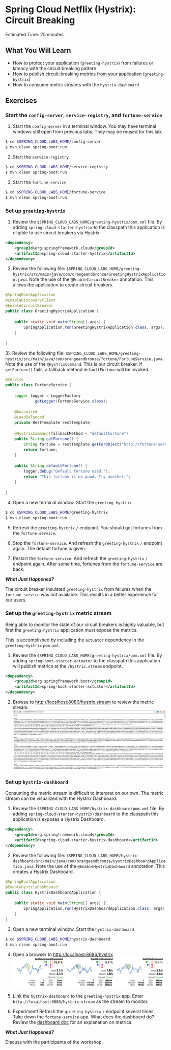 # Spring Cloud Netflix (Hystrix): Circuit Breaking

Estimated Time: 25 minutes

## What You Will Learn

* How to protect your application (`greeting-hystrix`) from failures or latency with the circuit breaking pattern
* How to publish circuit-breaking metrics from your application (`greeting-hystrix`)
* How to consume metric streams with the `hystrix-dashboard`



## Exercises

### Start the `config-server`, `service-registry`, and `fortune-service`

1) Start the `config-server` in a terminal window.  You may have terminal windows still open from previous labs.  They may be reused for this lab.

```bash
$ cd $SPRING_CLOUD_LABS_HOME/config-server
$ mvn clean spring-boot:run
```

2) Start the `service-registry`

```bash
$ cd $SPRING_CLOUD_LABS_HOME/service-registry
$ mvn clean spring-boot:run
```

3) Start the `fortune-service`

```bash
$ cd $SPRING_CLOUD_LABS_HOME/fortune-service
$ mvn clean spring-boot:run
```


### Set up `greeting-hystrix`

1) Review the `$SPRING_CLOUD_LABS_HOME/greeting-hystrix/pom.xml` file.  By adding `spring-cloud-starter-hystrix` to the classpath this application is eligible to use circuit breakers via Hystrix.

```xml
<dependency>
    <groupId>org.springframework.cloud</groupId>
    <artifactId>spring-cloud-starter-hystrix</artifactId>
</dependency>
```

2) Review the following file: `$SPRING_CLOUD_LABS_HOME/greeting-hystrix/src/main/java/com/orangeandbronze/GreetingHystrixApplication.java`.  Note the use of the `@EnableCircuitBreaker` annotation. This allows the application to create circuit breakers.

```java
@SpringBootApplication
@EnableDiscoveryClient
@EnableCircuitBreaker
public class GreetingHystrixApplication {

    public static void main(String[] args) {
        SpringApplication.run(GreetingHystrixApplication.class, args);
    }

}
```

3). Review the following file: `$SPRING_CLOUD_LABS_HOME/greeting-hystrix/src/main/java/com/orangeandbronze/fortune/FortuneService.java`.  Note the use of the `@HystrixCommand`.  This is our circuit breaker.  If `getFortune()` fails, a fallback method `defaultFortune` will be invoked.

```java
@Service
public class FortuneService {

    Logger logger = LoggerFactory
            .getLogger(FortuneService.class);

    @Autowired
    @LoadBalanced
    private RestTemplate restTemplate;

    @HystrixCommand(fallbackMethod = "defaultFortune")
    public String getFortune() {
        String fortune = restTemplate.getForObject("http://fortune-service", String.class);
        return fortune;
    }

    public String defaultFortune() {
        logger.debug("Default fortune used.");
        return "This fortune is no good. Try another.";
    }

}

```

4) Open a new terminal window. Start the `greeting-hystrix`

```bash
$ cd $SPRING_CLOUD_LABS_HOME/greeting-hystrix
$ mvn clean spring-boot:run
```

5) Refresh the `greeting-hystrix` `/` endpoint.  You should get fortunes from the `fortune-service`.

6) Stop the `fortune-service`.  And refresh the `greeting-hystrix` `/` endpoint again.  The default fortune is given.

7) Restart the `fortune-service`.  And refresh the `greeting-hystrix` `/` endpoint again.  After some time, fortunes from the `fortune-service` are back.

***What Just Happened?***

The circuit breaker insulated `greeting-hystrix` from failures when the `fortune-service` was not available.  This results in a better experience for our users.

### Set up the `greeting-hystrix` metric stream

Being able to monitor the state of our circuit breakers is highly valuable, but first the `greeting-hystrix` application must expose the metrics.

This is accomplished by including the `actuator` dependency in the `greeting-hystrix` `pom.xml`.

1) Review the `$SPRING_CLOUD_LABS_HOME/greeting-hystrix/pom.xml` file.  By adding `spring-boot-starter-actuator` to the classpath this application will publish metrics at the `/hystrix.stream` endpoint.

```xml
<dependency>
    <groupId>org.springframework.boot</groupId>
    <artifactId>spring-boot-starter-actuator</artifactId>
</dependency>
```

2) Browse to [http://localhost:8080/hystrix.stream](http://localhost:8080/hystrix.stream) to review the metric stream.
![hystrix-stream](hystrix-stream.png "hystrix-stream")

### Set up `hystrix-dashboard`

Consuming the metric stream is difficult to interpret on our own.  The metric stream can be visualized with the Hystrix Dashboard.

1) Review the `$SPRING_CLOUD_LABS_HOME/hystrix-dashboard/pom.xml` file.  By adding `spring-cloud-starter-hystrix-dashboard` to the classpath this application is exposes a Hystrix Dashboard.

```xml
<dependency>
    <groupId>org.springframework.cloud</groupId>
    <artifactId>spring-cloud-starter-hystrix-dashboard</artifactId>
</dependency>
```

2) Review the following file: `$SPRING_CLOUD_LABS_HOME/hystrix-dashboard/src/main/java/com/orangeandbronze/HystrixDashboardApplication.java`.  Note the use of the `@EnableHystrixDashboard` annotation. This creates a Hystrix Dashboard.

```java
@SpringBootApplication
@EnableHystrixDashboard
public class HystrixDashboardApplication {

    public static void main(String[] args) {
        SpringApplication.run(HystrixDashboardApplication.class, args);
    }
}
```

3) Open a new terminal window. Start the `hystrix-dashboard`

```bash
$ cd $SPRING_CLOUD_LABS_HOME/hystrix-dashboard
$ mvn clean spring-boot:run
```

4) Open a browser to [http://localhost:8686/hystrix](http://localhost:8686/hystrix)
![hystrix-dashboard](hystrix-dashboard.png "hystrix-dashboard")

5) Link the `hystrix-dashboard` to the `greeting-hystrix` app.  Enter `http://localhost:8080/hystrix.stream` as the stream to monitor.

6) Experiment! Refresh the `greeting-hystrix` `/` endpoint several times.  Take down the `fortune-service` app.  What does the dashboard do?  Review the [dashboard doc](https://github.com/Netflix/Hystrix/wiki/Dashboard) for an explanation on metrics.

***What Just Happened?***

Discuss with the participants of the workshop.
